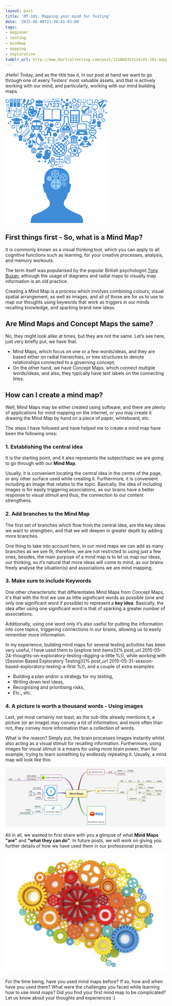 ```yaml
---
layout: post
title: 'MT-101: Mapping your mind for Testing'
date: '2015-06-08T21:38:41-03:00'
tags:
- beginner
- testing
- mindmap
- mapping
- exploration
tumblr_url: http://www.martialtesting.com/post/121068353114/mt-101-mapping-your-mind-for-testing
---
```


¡Hello! Today, and as the title has it, in our post at hand we want to go through one of every Testers’ most valuable assets, and that is actively working with our mind, and particularly, working with our mind building maps.

![MT 101 - Figure 1](/assets/mt101-1.png)

## First things first - So, what is a Mind Map?

It is commonly known as a visual thinking tool, which you can apply to all cognitive functions such as learning, for your creative processes, analysis, and memory workouts.

The term itself was popularised by the popular British psychologist [Tony Buzan](http://www.tonybuzan.com/), although the usage of diagrams and radial maps to visually map information is an old practice.

Creating a Mind Map is a process which involves combining colours, visual spatial arrangement, as well as images, and all of those are for us to use to map our thoughts using keywords that work as triggers in our minds recalling knowledge, and sparking brand new ideas.

## Are Mind Maps and Concept Maps the same?

No, they might look alike at times, but they are not the same. Let’s see here, just very briefly put, we have that:

- Mind Maps, which focus on one or a few words/ideas, and they are based either on radial hierarchies, or tree structures to denote relationships connected to a governing concept;
- On the other hand, we have Concept Maps, which connect multiple words/ideas, and also, they typically have text labels on the connecting lines.

## How can I create a mind map?

Well, Mind Maps may be either created using software, and there are plenty of applications for mind mapping on the internet, or you may create it drawing the Mind Map by hand on a piece of paper, whiteboard, etc.

The steps I have followed and have helped me to create a mind map have been the following ones:

### 1. Establishing the central idea

It is the starting point, and it also represents the subject/topic we are going to go through with our **Mind Map**.

Usually, it is convenient locating the central idea in the centre of the page, or any other surface used while creating it. Furthermore, it is convenient including an image that relates to the topic. Basically, the idea of including images is for easily triggering associations, as our brains have a better response to visual stimuli and thus, the connection to our content strengthens.

### 2. Add branches to the Mind Map

The first set of branches which flow from the central idea, are the key ideas we want to strengthen, and that we will deepen in greater depth by adding more branches.

One thing to take into account here, in our mind maps we can add as many branches as we see fit, therefore, we are not restricted to using just a few ones, besides, the main purpose of a mind map is to let us map our ideas, our thinking, so it’s natural that more ideas will come to mind, as our brains freely analyse the situation(s) and associations we are mind mapping.

### 3. Make sure to include Keywords

One other characteristic that differentiates Mind Maps from Concept Maps, it's that with the first we use as little significant words as possible (one and only one significant word if possible) to represent a **key idea**. Basically, the idea after using one significant word is that of sparking a greater number of associations.

Additionally, using one word only it’s also useful for putting the information into core topics, triggering connections in our brains, allowing us to easily remember more information.

In my experience, building mind maps for several testing activities has been very useful, I have used them to [explore test items]({% post_url 2015-05-24-thoughts-on-exploratory-testing-digging-a-little %}), while working with [Session Based Exploratory Testing]({% post_url 2015-05-31-session-based-exploratory-testing-a-first %}), and a couple of extra examples:

- Building a plan and/or a strategy for my testing,
- Writing down test ideas,
- Recognising and prioritising risks,
- Etc., etc.

### 4. A picture is worth a thousand words - Using images

Last, yet most certainly not least, as the sub-title already mentions it, a picture (or an image) may convey a lot of information, and more often than not, they convey more information than a collection of words.

What is the reason? Simply put, the brain processes images instantly whilst also acting as a visual stimuli for recalling information. Furthermore, using images for visual stimuli is a means for using more brain power, than for example, trying to learn something by endlessly repeating it. Usually, a mind map will look like this:

![MT 101 - Figure 2](/assets/mt101-2.png)

All in all, we wanted to first share with you a glimpse of what **Mind Maps "are"** and **"what they can do"**. In future posts, we will work on giving you further details of how we have used them in our professional practice.

![MT 101 - Figure 3](/assets/mt101-3.jpg)

For the time being, have you used mind maps before? If so, how and when have you used them? What were the challenges you faced while learning how to use mind maps? Did you find your first mind map to be complicated? Let us know about your thoughts and experiences :)
